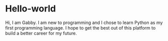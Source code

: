 # Hello-world
Hi, I  am Gabby. I am new to programming and I chose to learn Python as my first programming language. 
I hope to get the best out of this platform to build a better career for my future. 
